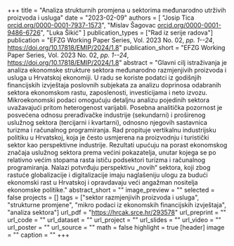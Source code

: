 +++
title = "Analiza strukturnih promjena u sektorima međunarodno utrživih proizvoda i usluga"
date = "2023-02-09"
authors = [
  "Josip Tica [orcid.org/0000-0001-7937-1573](https://orcid.org/0000-0001-7937-1573)",
  "Mislav Šagovac [orcid.org/0000-0001-9486-6726](https://orcid.org/0000-0001-9486-6726)",
  "Luka Šikić"
]
publication_types = ["Rad iz serije radova"]
publication = "EFZG Working Paper Series, Vol. 2023 No. 02, _pp. 1--24_, https://doi.org/10.17818/EMIP/2024/1.8"
publication_short = "EFZG Working Paper Series, Vol. 2023 No. 02, _pp. 1--24_, https://doi.org/10.17818/EMIP/2024/1.8"
abstract = "Glavni cilj istraživanja je analiza ekonomske strukture sektora međunarodno razmjenjivih proizvoda i usluga u Hrvatskoj ekonomiji. U radu se koriste podatci iz godišnjih financijskih izvještaja poslovnih subjekata za analizu doprinosa odabranih sektora ekonomskom rastu, zaposlenosti, investicijama i neto izvozu. Mikroekonomski podaci omogućuju detaljnu analizu pojedinih sektora uvažavajući pritom heterogenost varijabli. Posebna analitička pozornost je posvećena odnosu prerađivačke industrije (sekundarni) i proširenog uslužnog sektora (tercijarni i kvartarni), odnosno njegovih sastavnica turizma i računalnog programiranja. Rad propituje vertikalnu industrijsku politiku u Hrvatskoj, koja je često usmjerena na proizvodnju i turistički sektor kao perspektivne industrije. Rezultati upućuju na porast ekonomskog značaja uslužnog sektora prema većini pokazatelja, unutar kojega se po relativno većim stopama rasta ističu podsektori turizma i računalnog programiranja. Nalazi potvrđuju perspektivu „novih“ sektora, koji zbog rastuće globalizacije i digitalizacije imaju naglašeniju ulogu za budući ekonomski rast u Hrvatskoj i opravdavaju veći angažman nositelja ekonomske politike."
abstract_short = ""
image_preview = ""
selected = false
projects = []
tags = ["sektor razmjenjivih proizvoda i usluga", "strukturne promjene", "mikro podaci iz ekonomskih financijskih izvještaja", "analiza sektora"]
url_pdf = "https://hrcak.srce.hr/293578"
url_preprint = ""
url_code = ""
url_dataset = ""
url_project = ""
url_slides = ""
url_video = ""
url_poster = ""
url_source = ""
math = false
highlight = true
[header]
image = ""
caption = ""
+++
